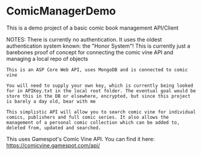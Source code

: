 # ComicManagerDemo
This is a demo project of a basic comic book management API/Client

NOTES:
	There is currently no authentication. It uses the oldest authentication system known: the "Honor System"! This is currently just a barebones proof of concept for connecting the comic vine API and managing a local repo of objects

	This is an ASP Core Web API, uses MongoDB and is connected to comic vine

	You will need to supply your own key, which is currently being looked for in APIKey.txt in the local root folder. The eventual goal would be store this in the DB or elsewhere, encrypted, but since this project is barely a day old, bear with me

	This simplistic API will allow you to search comic vine for individual comics, publishers and full comic series. It also allows the management of a personal comic collection which can be added to, deleted from, updated and searched.


This uses Gamespot's Comic Vine API. You can find it here: https://comicvine.gamespot.com/api/

